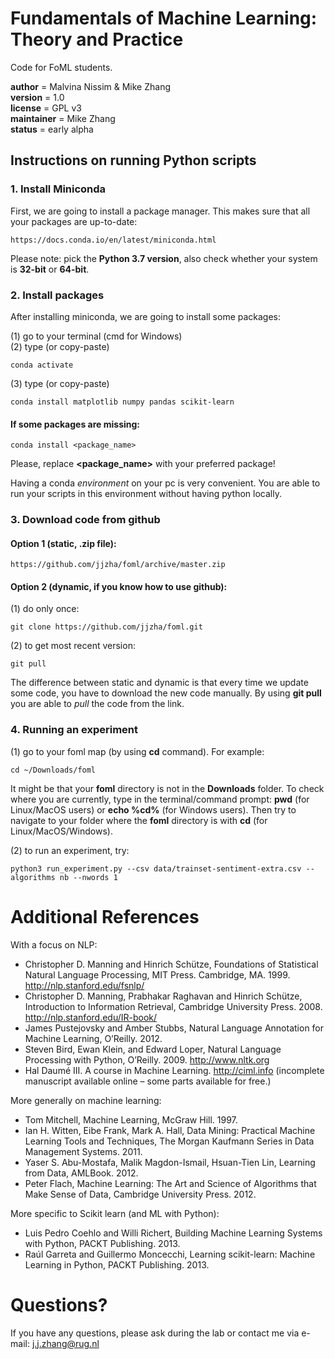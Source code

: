 # Fundamentals of Machine Learning: Theory and Practice

Code for FoML students.

__author__ = Malvina Nissim & Mike Zhang  
__version__ = 1.0  
__license__ = GPL v3  
__maintainer__ = Mike Zhang  
__status__ = early alpha  

## Instructions on running Python scripts
### 1. Install Miniconda

First, we are going to install a package manager. This makes sure that all your packages are up-to-date:

    https://docs.conda.io/en/latest/miniconda.html    
    
Please note: pick the **Python 3.7 version**, also check whether your system is **32-bit** or **64-bit**.  

### 2. Install packages

After installing miniconda, we are going to install some packages:  

(1) go to your terminal (cmd for Windows)  
(2) type (or copy-paste)  

    conda activate  

(3) type (or copy-paste)  

    conda install matplotlib numpy pandas scikit-learn  

#### If some packages are missing:  

    conda install <package_name>  

Please, replace **<package_name>** with your preferred package!  

Having a conda *environment* on your pc is very convenient. You are able to run your scripts in this environment without having python locally.

### 3. Download code from github

#### Option 1 (static, .zip file):  
    https://github.com/jjzha/foml/archive/master.zip  

#### Option 2 (dynamic, if you know how to use github):  
(1) do only once:  

    git clone https://github.com/jjzha/foml.git  

(2) to get most recent version:  

    git pull

The difference between static and dynamic is that every time we update some code, you have to download the new code manually. By using **git pull** you are able to *pull* the code from the link.

### 4. Running an experiment

(1) go to your foml map (by using **cd** command). For example:  

    cd ~/Downloads/foml
   
It might be that your **foml** directory is not in the **Downloads** folder. To check where you are currently, type in the terminal/command prompt: **pwd** (for Linux/MacOS users) or **echo %cd%** (for Windows users). Then try to navigate to your folder where the **foml** directory is with **cd** (for Linux/MacOS/Windows).

(2) to run an experiment, try:  

    python3 run_experiment.py --csv data/trainset-sentiment-extra.csv --algorithms nb --nwords 1


# Additional References

With a focus on NLP:  

- Christopher D. Manning and Hinrich Schütze, Foundations of Statistical Natural Language Processing, MIT Press. Cambridge, MA. 1999. http://nlp.stanford.edu/fsnlp/
- Christopher D. Manning, Prabhakar Raghavan and Hinrich Schütze, Introduction to Information Retrieval, Cambridge University Press. 2008. http://nlp.stanford.edu/IR-book/
- James Pustejovsky and Amber Stubbs, Natural Language Annotation for Machine Learning, O’Reilly. 2012.
- Steven Bird, Ewan Klein, and Edward Loper, Natural Language Processing with Python, O’Reilly. 2009. http://www.nltk.org
- Hal Daumé III. A course in Machine Learning. http://ciml.info (incomplete manuscript available online – some parts available for free.)

More generally on machine learning:  

- Tom Mitchell, Machine Learning, McGraw Hill. 1997.
- Ian H. Witten, Eibe Frank, Mark A. Hall, Data Mining: Practical Machine Learning Tools and Techniques, The Morgan Kaufmann Series in Data Management Systems. 2011.
- Yaser S. Abu-Mostafa, Malik Magdon-Ismail, Hsuan-Tien Lin, Learning from Data, AMLBook. 2012.
- Peter Flach, Machine Learning: The Art and Science of Algorithms that Make Sense of Data, Cambridge University Press. 2012.

More specific to Scikit learn (and ML with Python):  

- Luis Pedro Coehlo and Willi Richert, Building Machine Learning Systems with Python, PACKT Publishing. 2013.
- Raúl Garreta and Guillermo Moncecchi, Learning scikit-learn: Machine Learning in Python, PACKT Publishing. 2013.


# Questions?

If you have any questions, please ask during the lab or contact me via e-mail:
    j.j.zhang@rug.nl
